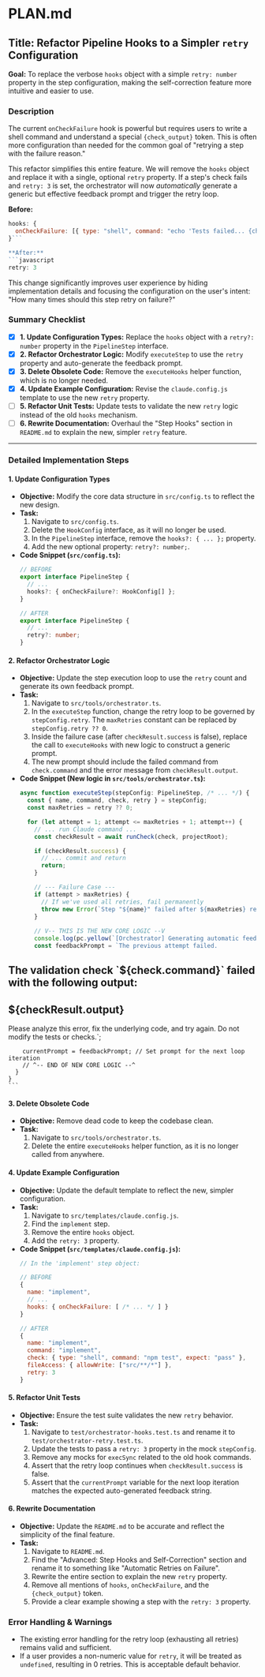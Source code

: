 

# PLAN.md

## Title: Refactor Pipeline Hooks to a Simpler `retry` Configuration

**Goal:** To replace the verbose `hooks` object with a simple `retry: number` property in the step configuration, making the self-correction feature more intuitive and easier to use.

### Description

The current `onCheckFailure` hook is powerful but requires users to write a shell command and understand a special `{check_output}` token. This is often more configuration than needed for the common goal of "retrying a step with the failure reason."

This refactor simplifies this entire feature. We will remove the `hooks` object and replace it with a single, optional `retry` property. If a step's check fails and `retry: 3` is set, the orchestrator will now *automatically* generate a generic but effective feedback prompt and trigger the retry loop.

**Before:**
```javascript
hooks: {
  onCheckFailure: [{ type: "shell", command: "echo 'Tests failed... {check_output}'" }]
}```

**After:**
```javascript
retry: 3
```

This change significantly improves user experience by hiding implementation details and focusing the configuration on the user's intent: "How many times should this step retry on failure?"

### Summary Checklist

-   [x] **1. Update Configuration Types:** Replace the `hooks` object with a `retry?: number` property in the `PipelineStep` interface.
-   [x] **2. Refactor Orchestrator Logic:** Modify `executeStep` to use the `retry` property and auto-generate the feedback prompt.
-   [x] **3. Delete Obsolete Code:** Remove the `executeHooks` helper function, which is no longer needed.
-   [x] **4. Update Example Configuration:** Revise the `claude.config.js` template to use the new `retry` property.
-   [ ] **5. Refactor Unit Tests:** Update tests to validate the new `retry` logic instead of the old `hooks` mechanism.
-   [ ] **6. Rewrite Documentation:** Overhaul the "Step Hooks" section in `README.md` to explain the new, simpler `retry` feature.

---

### Detailed Implementation Steps

#### 1. Update Configuration Types

*   **Objective:** Modify the core data structure in `src/config.ts` to reflect the new design.
*   **Task:**
    1.  Navigate to `src/config.ts`.
    2.  Delete the `HookConfig` interface, as it will no longer be used.
    3.  In the `PipelineStep` interface, remove the `hooks?: { ... };` property.
    4.  Add the new optional property: `retry?: number;`.
*   **Code Snippet (`src/config.ts`):**
    ```typescript
    // BEFORE
    export interface PipelineStep {
      // ...
      hooks?: { onCheckFailure?: HookConfig[] };
    }

    // AFTER
    export interface PipelineStep {
      // ...
      retry?: number;
    }
    ```

#### 2. Refactor Orchestrator Logic

*   **Objective:** Update the step execution loop to use the `retry` count and generate its own feedback prompt.
*   **Task:**
    1.  Navigate to `src/tools/orchestrator.ts`.
    2.  In the `executeStep` function, change the retry loop to be governed by `stepConfig.retry`. The `maxRetries` constant can be replaced by `stepConfig.retry ?? 0`.
    3.  Inside the failure case (after `checkResult.success` is false), replace the call to `executeHooks` with new logic to construct a generic prompt.
    4.  The new prompt should include the failed command from `check.command` and the error message from `checkResult.output`.
*   **Code Snippet (New logic in `src/tools/orchestrator.ts`):**
    ```typescript
    async function executeStep(stepConfig: PipelineStep, /* ... */) {
      const { name, command, check, retry } = stepConfig;
      const maxRetries = retry ?? 0;

      for (let attempt = 1; attempt <= maxRetries + 1; attempt++) {
        // ... run Claude command ...
        const checkResult = await runCheck(check, projectRoot);

        if (checkResult.success) {
          // ... commit and return
          return;
        }

        // --- Failure Case ---
        if (attempt > maxRetries) {
          // If we've used all retries, fail permanently
          throw new Error(`Step "${name}" failed after ${maxRetries} retries.`);
        }
        
        // V-- THIS IS THE NEW CORE LOGIC --V
        console.log(pc.yellow(`[Orchestrator] Generating automatic feedback for step: ${name}`));
        const feedbackPrompt = `The previous attempt failed.
The validation check \`${check.command}\` failed with the following output:
---
${checkResult.output}
---
Please analyze this error, fix the underlying code, and try again. Do not modify the tests or checks.`;
        
        currentPrompt = feedbackPrompt; // Set prompt for the next loop iteration
        // ^-- END OF NEW CORE LOGIC --^
      }
    }
    ```

#### 3. Delete Obsolete Code

*   **Objective:** Remove dead code to keep the codebase clean.
*   **Task:**
    1.  Navigate to `src/tools/orchestrator.ts`.
    2.  Delete the entire `executeHooks` helper function, as it is no longer called from anywhere.

#### 4. Update Example Configuration

*   **Objective:** Update the default template to reflect the new, simpler configuration.
*   **Task:**
    1.  Navigate to `src/templates/claude.config.js`.
    2.  Find the `implement` step.
    3.  Remove the entire `hooks` object.
    4.  Add the `retry: 3` property.
*   **Code Snippet (`src/templates/claude.config.js`):**
    ```javascript
    // In the 'implement' step object:
    
    // BEFORE
    {
      name: "implement",
      // ...
      hooks: { onCheckFailure: [ /* ... */ ] }
    }

    // AFTER
    {
      name: "implement",
      command: "implement",
      check: { type: "shell", command: "npm test", expect: "pass" },
      fileAccess: { allowWrite: ["src/**/*"] },
      retry: 3
    }
    ```

#### 5. Refactor Unit Tests

*   **Objective:** Ensure the test suite validates the new `retry` behavior.
*   **Task:**
    1.  Navigate to `test/orchestrator-hooks.test.ts` and rename it to `test/orchestrator-retry.test.ts`.
    2.  Update the tests to pass a `retry: 3` property in the mock `stepConfig`.
    3.  Remove any mocks for `execSync` related to the old hook commands.
    4.  Assert that the retry loop continues when `checkResult.success` is false.
    5.  Assert that the `currentPrompt` variable for the next loop iteration matches the expected auto-generated feedback string.

#### 6. Rewrite Documentation

*   **Objective:** Update the `README.md` to be accurate and reflect the simplicity of the final feature.
*   **Task:**
    1.  Navigate to `README.md`.
    2.  Find the "Advanced: Step Hooks and Self-Correction" section and rename it to something like "Automatic Retries on Failure".
    3.  Rewrite the entire section to explain the new `retry` property.
    4.  Remove all mentions of `hooks`, `onCheckFailure`, and the `{check_output}` token.
    5.  Provide a clear example showing a step with the `retry: 3` property.

### Error Handling & Warnings

*   The existing error handling for the retry loop (exhausting all retries) remains valid and sufficient.
*   If a user provides a non-numeric value for `retry`, it will be treated as `undefined`, resulting in 0 retries. This is acceptable default behavior.
